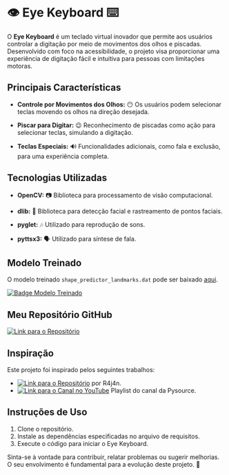 # 👁️ Eye Keyboard ⌨️

O **Eye Keyboard** é um teclado virtual inovador que permite aos usuários controlar a digitação por meio de movimentos dos olhos e piscadas. Desenvolvido com foco na acessibilidade, o projeto visa proporcionar uma experiência de digitação fácil e intuitiva para pessoas com limitações motoras.

## Principais Características

- **Controle por Movimentos dos Olhos:** 😶 Os usuários podem selecionar teclas movendo os olhos na direção desejada.
  
- **Piscar para Digitar:** 😉 Reconhecimento de piscadas como ação para selecionar teclas, simulando a digitação.
  
- **Teclas Especiais:** 🔊 Funcionalidades adicionais, como fala e exclusão, para uma experiência completa.

## Tecnologias Utilizadas

- **OpenCV:** 📷 Biblioteca para processamento de visão computacional.
  
- **dlib:** 👤 Biblioteca para detecção facial e rastreamento de pontos faciais. 
  
- **pyglet:** 🎶 Utilizado para reprodução de sons.
  
- **pyttsx3:** 🗣️ Utilizado para síntese de fala.

## Modelo Treinado

O modelo treinado `shape_predictor_landmarks.dat` pode ser baixado [aqui](https://huggingface.co/Abhinowww/ShapePredictor/tree/main).

[![Badge Modelo Treinado](https://img.shields.io/badge/Modelo%20Treinado-shape__predictor__landmarks-blueviolet)](https://huggingface.co/Abhinowww/ShapePredictor/tree/main)
  

## Meu Repositório GitHub

[![Link para o Repositório](https://img.shields.io/badge/GitHub-Eye%20Keyboard-green)](https://github.com/EvelynLopesSS/Eye_Keyboard.git)

## Inspiração

Este projeto foi inspirado pelos seguintes trabalhos:

- [![Link para o Repositório](https://img.shields.io/badge/GitHub-Neural%20Keyboard-blue)](https://github.com/R4j4n/Neural-Keyboard.git) por R4j4n.
- [![Link para o Canal no YouTube](https://img.shields.io/badge/YouTube-PlayList-red)](https://youtube.com/playlist?list=PL6Yc5OUgcoTlvHb5OfFLUJ90ofBuoU5g8&si=5g7W76NrTYZML-CJ) Playlist do canal da Pysource.
  
## Instruções de Uso

1. Clone o repositório.
2. Instale as dependências especificadas no arquivo de requisitos.
3. Execute o código para iniciar o Eye Keyboard.

Sinta-se à vontade para contribuir, relatar problemas ou sugerir melhorias. O seu envolvimento é fundamental para a evolução deste projeto. 🌟
